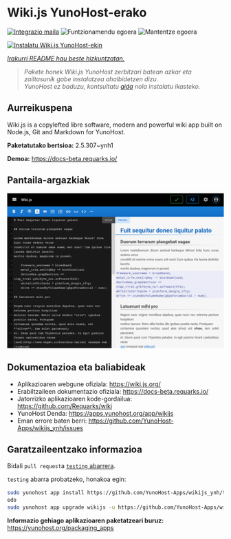 <!--
Ohart ongi: README hau automatikoki sortu da <https://github.com/YunoHost/apps/tree/master/tools/readme_generator>ri esker
EZ editatu eskuz.
-->

# Wiki.js YunoHost-erako

[![Integrazio maila](https://apps.yunohost.org/badge/integration/wikijs)](https://ci-apps.yunohost.org/ci/apps/wikijs/)
![Funtzionamendu egoera](https://apps.yunohost.org/badge/state/wikijs)
![Mantentze egoera](https://apps.yunohost.org/badge/maintained/wikijs)

[![Instalatu Wiki.js YunoHost-ekin](https://install-app.yunohost.org/install-with-yunohost.svg)](https://install-app.yunohost.org/?app=wikijs)

*[Irakurri README hau beste hizkuntzatan.](./ALL_README.md)*

> *Pakete honek Wiki.js YunoHost zerbitzari batean azkar eta zailtasunik gabe instalatzea ahalbidetzen dizu.*  
> *YunoHost ez baduzu, kontsultatu [gida](https://yunohost.org/install) nola instalatu ikasteko.*

## Aurreikuspena

Wiki.js is a copylefted libre software, modern and powerful wiki app built on Node.js, Git and Markdown for YunoHost.


**Paketatutako bertsioa:** 2.5.307~ynh1

**Demoa:** <https://docs-beta.requarks.io/>

## Pantaila-argazkiak

![Wiki.js(r)en pantaila-argazkia](./doc/screenshots/screenshot.png)

## Dokumentazioa eta baliabideak

- Aplikazioaren webgune ofiziala: <https://wiki.js.org/>
- Erabiltzaileen dokumentazio ofiziala: <https://docs-beta.requarks.io/>
- Jatorrizko aplikazioaren kode-gordailua: <https://github.com/Requarks/wiki>
- YunoHost Denda: <https://apps.yunohost.org/app/wikijs>
- Eman errore baten berri: <https://github.com/YunoHost-Apps/wikijs_ynh/issues>

## Garatzaileentzako informazioa

Bidali `pull request`a [`testing` abarrera](https://github.com/YunoHost-Apps/wikijs_ynh/tree/testing).

`testing` abarra probatzeko, honakoa egin:

```bash
sudo yunohost app install https://github.com/YunoHost-Apps/wikijs_ynh/tree/testing --debug
edo
sudo yunohost app upgrade wikijs -u https://github.com/YunoHost-Apps/wikijs_ynh/tree/testing --debug
```

**Informazio gehiago aplikazioaren paketatzeari buruz:** <https://yunohost.org/packaging_apps>
